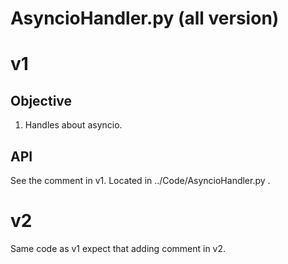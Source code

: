 # AsyncioHandler.py (all version)
# v1
## Objective
1. Handles about asyncio.

## API
See the comment in v1. Located in ../Code/AsyncioHandler.py .

# v2
Same code as v1 expect that adding comment in v2.
